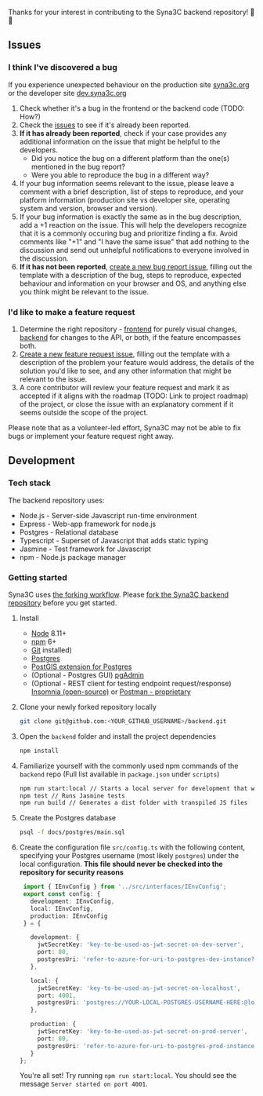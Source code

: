 Thanks for your interest in contributing to the Syna3C backend repository! :tada: :tada:

## Issues

### I think I've discovered a bug
If you experience unexpected behaviour on the production site [syna3c.org](https://syna3c.org) or the developer site [dev.syna3c.org](https://dev.syna3c.org)

1. Check whether it's a bug in the frontend or the backend code (TODO: How?)
2. Check the [issues](https://github.com/Syna3C/backend/issues) to see if it's already been reported.
3. **If it has already been reported**, check if your case provides any additional information on the issue that might be helpful to the developers.
   - Did you notice the bug on a different platform than the one(s) mentioned in the bug report?
   - Were you able to reproduce the bug in a different way?
4. If your bug information seems relevant to the issue, please leave a comment with a brief description, list of steps to reproduce, and your platform information (production site vs developer site, operating system and version, browser and version).
5. If your bug information is exactly the same as in the bug description, add a +1 reaction on the issue. This will help the developers recognize that it is a commonly occuring bug and prioritize finding a fix. Avoid comments like "+1" and "I have the same issue" that add nothing to the discussion and send out unhelpful notifications to everyone involved in the discussion.
6. **If it has not been reported**, [create a new bug report issue](https://github.com/Syna3C/backend/issues/new?template=bug_report.md), filling out the template with a description of the bug, steps to reproduce, expected behaviour and information on your browser and OS, and anything else you think might be relevant to the issue.

### I'd like to make a feature request

1. Determine the right repository - [frontend](https://github.com/Syna3C/frontend) for purely visual changes, [backend](https://github.com/Syna3C/backend) for changes to the API, or both, if the feature encompasses both.
2. [Create a new feature request issue](https://github.com/Syna3C/backend/issues/new?template=feature_request.md), filling out the template with a description of the problem your feature would address, the details of the solution you'd like to see, and any other information that might be relevant to the issue.
3. A core contributor will review your feature request and mark it as accepted if it aligns with the roadmap (TODO: Link to project roadmap) of the project, or close the issue with an explanatory comment if it seems outside the scope of the project.

Please note that as a volunteer-led effort, Syna3C may not be able to fix bugs or implement your feature request right away. 

## Development

### Tech stack

The backend repository uses:
* Node.js - Server-side Javascript run-time environment
* Express - Web-app framework for node.js
* Postgres - Relational database
* Typescript - Superset of Javascript that adds static typing
* Jasmine - Test framework for Javascript
* npm - Node.js package manager

### Getting started

Syna3C uses [the forking workflow](https://www.atlassian.com/git/tutorials/comparing-workflows/forking-workflow). Please [fork the Syna3C backend repository](https://help.github.com/articles/fork-a-repo/) before you get started.

1. Install
   - [Node](https://nodejs.org) 8.11+
   - [npm](https://docs.npmjs.com/troubleshooting/try-the-latest-stable-version-of-npm) 6+
   - [Git](https://git-scm.com/downloads) installed)
   - [Postgres](https://www.postgresql.org/download/)
   - [PostGIS extension for Postgres](http://postgis.net/install/)
   - (Optional - Postgres GUI) [pgAdmin](https://www.pgadmin.org/download/)
   - (Optional - REST client for testing endpoint request/response) [Insomnia (open-source)](https://github.com/getinsomnia/insomnia) or [Postman - proprietary](https://www.getpostman.com/)
2. Clone your newly forked repository locally
   ```bash
   git clone git@github.com:<YOUR_GITHUB_USERNAME>/backend.git
   ```
3. Open the `backend` folder and install the project dependencies
   ```bash
   npm install
   ```
4. Familiarize yourself with the commonly used npm commands of the `backend` repo (Full list available in `package.json` under `scripts`)
   ```bash
   npm run start:local // Starts a local server for development that watches for changes in the src folder
   npm test // Runs Jasmine tests
   npm run build // Generates a dist folder with transpiled JS files
   ```
5. Create the Postgres database
   ```bash
   psql -f docs/postgres/main.sql
   ```
6. Create the configuration file `src/config.ts` with the following content, specifying your Postgres username (most likely `postgres`) under the local configuration. **This file should never be checked into the repository for security reasons**
   ```typescript
    import { IEnvConfig } from '../src/interfaces/IEnvConfig';
    export const config: {
      development: IEnvConfig,
      local: IEnvConfig,
      production: IEnvConfig
    } = {

      development: {
        jwtSecretKey: 'key-to-be-used-as-jwt-secret-on-dev-server',
        port: 80,
        postgresUri: 'refer-to-azure-for-uri-to-postgres-dev-instance?ssl=true'
      },

      local: {
        jwtSecretKey: 'key-to-be-used-as-jwt-secret-on-localhost',
        port: 4001,
        postgresUri: 'postgres://YOUR-LOCAL-POSTGRES-USERNAME-HERE:@localhost:5432/s3c_db_dev'
      },

      production: {
        jwtSecretKey: 'key-to-be-used-as-jwt-secret-on-prod-server',
        port: 80,
        postgresUri: 'refer-to-azure-for-uri-to-postgres-prod-instance?ssl=true'
      }
   };
   ```
   
   You're all set!
   Try running `npm run start:local`. You should see the message `Server started on port 4001`.
